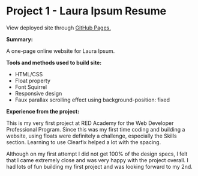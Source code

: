 # Project 1 - Laura Ipsum Resume

View deployed site through [GitHub Pages.](http://codejlay.github.io/project01-laura-ipsum-resume/)

**Summary:**

A one-page online website for Laura Ipsum.


**Tools and methods used to build site:**

- HTML/CSS
- Float property
- Font Squirrel
- Responsive design
- Faux parallax scrolling effect using background-position: fixed


**Experience from the project:**

This is my very first project at RED Academy for the Web Developer Professional Program. Since this was my first time coding and building a website, using floats were definitely a challenge, especially the Skills section. Learning to use Clearfix helped a lot with the spacing. 

Although on my first attempt I did not get 100% of the design specs, I felt that I came extremely close and was very happy with the project overall. I had lots of fun building my first project and was looking forward to my 2nd. 
